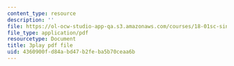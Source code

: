 ```yaml
---
content_type: resource
description: ''
file: https://ol-ocw-studio-app-qa.s3.amazonaws.com/courses/18-01sc-single-variable-calculus-fall-2010/4360900fd84abd47b2feba5b70ceaa6b_TpWQlKHPyJ4.pdf
file_type: application/pdf
resourcetype: Document
title: 3play pdf file
uid: 4360900f-d84a-bd47-b2fe-ba5b70ceaa6b
---
```

